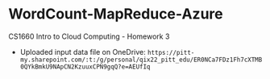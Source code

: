 # WordCount-MapReduce-Azure
CS1660 Intro to Cloud Computing - Homework 3

* Uploaded input data file on OneDrive:
`https://pitt-my.sharepoint.com/:t:/g/personal/qix22_pitt_edu/ER0NCa7FDz1Fh7cXTMB0QYkBmkU9NApCN2KzuuxCPN9gqQ?e=AEUfIq`
